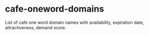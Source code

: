 # cafe-oneword-domains
List of cafe one word domain names with availability, expiration date, attractiveness, demand score.
